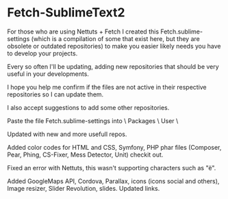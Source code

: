 Fetch-SublimeText2
==================

For those who are using Nettuts + Fetch I created this Fetch.sublime-settings (which is a compilation of some that exist here, but they are obsolete or outdated repositories) to make you easier likely needs you have to develop your projects.

Every so often I'll be updating, adding new repositories that should be very useful in your developments.

I hope you help me confirm if the files are not active in their respective repositories so I can update them.

I also accept suggestions to add some other repositories.

Paste the file Fetch.sublime-settings into \ Packages \ User \

Updated with new and more usefull repos.

Added color codes for HTML and CSS, Symfony, PHP phar files (Composer, Pear, Phing, CS-Fixer, Mess Detector, Unit) checkit out.

Fixed an error with Nettuts, this wasn't supporting characters such as "ë".

Added GoogleMaps API, Cordova, Parallax, icons (icons social and others), Image resizer, Slider Revolution, slides.
Updated links.
